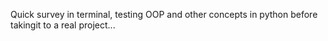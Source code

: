 Quick survey in terminal, testing OOP and other concepts in python before takingit to a real project...
